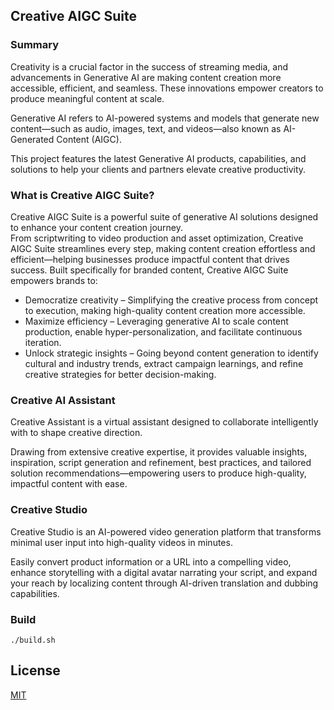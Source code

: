 

## Creative AIGC Suite
### Summary
Creativity is a crucial factor in the success of streaming media, and advancements in Generative AI are making content creation more accessible, efficient, and seamless. These innovations empower creators to produce meaningful content at scale.  

Generative AI refers to AI-powered systems and models that generate new content—such as audio, images, text, and videos—also known as AI-Generated Content (AIGC).  

This project features the latest Generative AI products, capabilities, and solutions to help your clients and partners elevate creative productivity.  


### What is Creative AIGC Suite?
Creative AIGC Suite is a powerful suite of generative AI solutions designed to enhance your content creation journey.  
From scriptwriting to video production and asset optimization, Creative AIGC Suite streamlines every step, making content creation effortless and efficient—helping businesses produce impactful content that drives success. 
Built specifically for branded content, Creative AIGC Suite empowers brands to:

* Democratize creativity – Simplifying the creative process from concept to execution, making high-quality content creation more accessible.
* Maximize efficiency – Leveraging generative AI to scale content production, enable hyper-personalization, and facilitate continuous iteration.
* Unlock strategic insights – Going beyond content generation to identify cultural and industry trends, extract campaign learnings, and refine creative strategies for better decision-making.

### Creative AI Assistant 
Creative Assistant is a virtual assistant designed to collaborate intelligently with to shape creative direction.  

Drawing from extensive creative expertise, it provides valuable insights, inspiration, script generation and refinement, best practices, and tailored solution recommendations—empowering users to produce high-quality, impactful content with ease.

### Creative Studio 
Creative Studio is an AI-powered video generation platform that transforms minimal user input into high-quality videos in minutes.  

Easily convert product information or a URL into a compelling video, enhance storytelling with a digital avatar narrating your script, and expand your reach by localizing content through AI-driven translation and dubbing capabilities.

### Build

```shell script
./build.sh
```

## License

[MIT](LICENSE)
